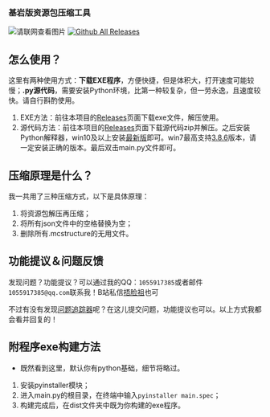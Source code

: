  ### 基岩版资源包压缩工具
  
 ![请联网查看图片](https://horrion.top/saomu/1.png)
[![Github All Releases](https://img.shields.io/github/downloads/Wulian233/MCBE-Resource-Pack-Compress/total.svg)]()
 ## 怎么使用？
 
 这里有两种使用方式：**下载EXE程序**，方便快捷，但是体积大，打开速度可能较慢；**.py源代码**，需要安装Python环境，比第一种较复杂，但一劳永逸，且速度较快。请自行斟酌使用。

 1. EXE方法：前往本项目的[Releases](https://github.com/Wulian233/MCBE-Resource-Pack-Compress/releases/)页面下载exe文件，解压使用。
 2. 源代码方法：前往本项目的[Releases](https://github.com/Wulian233/MCBE-Resource-Pack-Compress/releases/)页面下载源代码zip并解压。之后安装Python解释器，win10及以上安装[最新版](https://www.python.org/downloads/release/python-3105/)即可。win7最高支持[3.8.6](https://www.python.org/downloads/release/python-386/)版本，请一定安装正确的版本。最后双击main.py文件即可。
 
 ## 压缩原理是什么？
 
 我一共用了三种压缩方式，以下是具体原理：
 1. 将资源包解压再压缩；
 2. 将所有json文件中的空格替换为空；
 3. 删除所有.mcstructure的无用文件。
 
 ## 功能提议＆问题反馈
 发现问题？功能提议？可以通过我的QQ：`1055917385`或者邮件`1055917385@qq.com`联系我！B站私信[捂脸祖](https://m.bilibili.com/space/449728222/)也可
 
 不过有没有发现[问题追踪器](https://github.com/Wulian233/MCBE-Resource-Pack-Compress/issues)呢？在这儿提交问题，功能提议也可以。以上方式我都会看并回复的！
  
 ## 附程序exe构建方法
 - 既然看到这里，默认你有python基础，细节将略过。
 1. 安装pyinstaller模块；
 2. 进入main.py的根目录，在终端中输入`pyinstaller main.spec`；
 3. 构建完成后，在dist文件夹中既为你构建的exe程序。